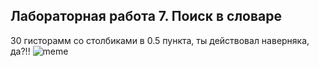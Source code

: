 ## Лабораторная работа 7. Поиск в словаре

30 гисторамм со столбиками в 0.5 пункта, ты действовал наверняка, да?!!
![meme](https://user-images.githubusercontent.com/82890344/145707402-5feec2a9-fee0-4f56-90f9-4932c5705b44.jpg)
